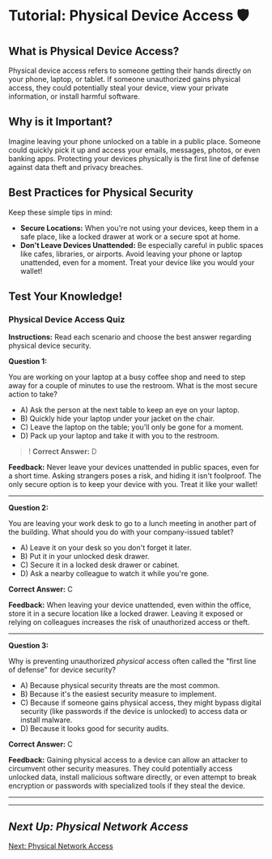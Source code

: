 # Tutorial: Physical Device Access 🛡️

## What is Physical Device Access?

Physical device access refers to someone getting their hands directly on your phone, laptop, or tablet. If someone unauthorized gains physical access, they could potentially steal your device, view your private information, or install harmful software.

## Why is it Important?

Imagine leaving your phone unlocked on a table in a public place. Someone could quickly pick it up and access your emails, messages, photos, or even banking apps. Protecting your devices physically is the first line of defense against data theft and privacy breaches.

## Best Practices for Physical Security

Keep these simple tips in mind:

*   **Secure Locations:** When you're not using your devices, keep them in a safe place, like a locked drawer at work or a secure spot at home.
*   **Don't Leave Devices Unattended:** Be especially careful in public spaces like cafes, libraries, or airports. Avoid leaving your phone or laptop unattended, even for a moment. Treat your device like you would your wallet!

## Test Your Knowledge!

### Physical Device Access Quiz

**Instructions:** Read each scenario and choose the best answer regarding physical device security.

**Question 1:**

You are working on your laptop at a busy coffee shop and need to step away for a couple of minutes to use the restroom. What is the most secure action to take?

*   A) Ask the person at the next table to keep an eye on your laptop.
*   B) Quickly hide your laptop under your jacket on the chair.
*   C) Leave the laptop on the table; you'll only be gone for a moment.
*   D) Pack up your laptop and take it with you to the restroom.

>! **Correct Answer:** D

**Feedback:** Never leave your devices unattended in public spaces, even for a short time. Asking strangers poses a risk, and hiding it isn't foolproof. The only secure option is to keep your device with you. Treat it like your wallet!

---

**Question 2:**

You are leaving your work desk to go to a lunch meeting in another part of the building. What should you do with your company-issued tablet?

*   A) Leave it on your desk so you don't forget it later.
*   B) Put it in your unlocked desk drawer.
*   C) Secure it in a locked desk drawer or cabinet.
*   D) Ask a nearby colleague to watch it while you're gone.

**Correct Answer:** C

**Feedback:** When leaving your device unattended, even within the office, store it in a secure location like a locked drawer. Leaving it exposed or relying on colleagues increases the risk of unauthorized access or theft.

---

**Question 3:**

Why is preventing unauthorized *physical* access often called the "first line of defense" for device security?

*   A) Because physical security threats are the most common.
*   B) Because it's the easiest security measure to implement.
*   C) Because if someone gains physical access, they might bypass digital security (like passwords if the device is unlocked) to access data or install malware.
*   D) Because it looks good for security audits.

**Correct Answer:** C

**Feedback:** Gaining physical access to a device can allow an attacker to circumvent other security measures. They could potentially access unlocked data, install malicious software directly, or even attempt to break encryption or passwords with specialized tools if they steal the device.

---

---
*Next Up: Physical Network Access*
---
[Next: Physical Network Access](3_PHYSICAL_NETWORK_ACCESS.md)